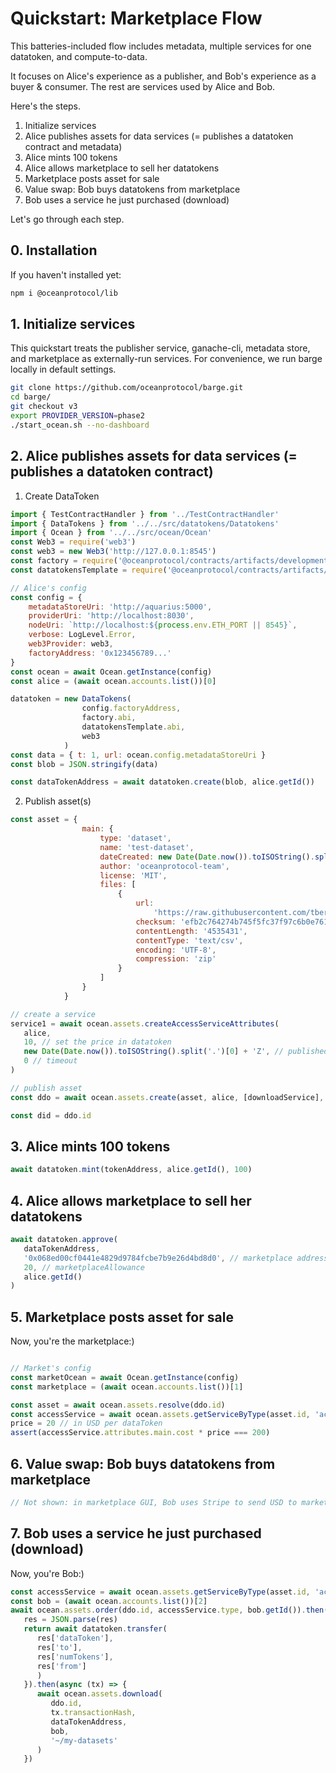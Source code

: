 # Quickstart: Marketplace Flow

This batteries-included flow includes metadata, multiple services for one datatoken, and compute-to-data.

It focuses on Alice's experience as a publisher, and Bob's experience as a buyer & consumer. The rest are services used by Alice and Bob.

Here's the steps.
1. Initialize services
1. Alice publishes assets for data services (= publishes a datatoken contract and metadata)
1. Alice mints 100 tokens
1. Alice allows marketplace to sell her datatokens
1. Marketplace posts asset for sale
1. Value swap: Bob buys datatokens from marketplace
1. Bob uses a service he just purchased (download)

Let's go through each step.

## 0. Installation

If you haven't installed yet:
```bash
npm i @oceanprotocol/lib
```

## 1. Initialize services

This quickstart treats the publisher service, ganache-cli, metadata store, and marketplace as 
externally-run services. For convenience, we run barge locally in default settings.

```bash
git clone https://github.com/oceanprotocol/barge.git
cd barge/
git checkout v3
export PROVIDER_VERSION=phase2
./start_ocean.sh --no-dashboard
```

## 2. Alice publishes assets for data services (= publishes a datatoken contract)

1. Create DataToken 
```javascript
import { TestContractHandler } from '../TestContractHandler'
import { DataTokens } from '../../src/datatokens/Datatokens'
import { Ocean } from '../../src/ocean/Ocean'
const Web3 = require('web3')
const web3 = new Web3('http://127.0.0.1:8545')
const factory = require('@oceanprotocol/contracts/artifacts/development/Factory.json')
const datatokensTemplate = require('@oceanprotocol/contracts/artifacts/development/DataTokenTemplate.json')

// Alice's config
const config = {
    metadataStoreUri: 'http://aquarius:5000',
    providerUri: 'http://localhost:8030',
    nodeUri: `http://localhost:${process.env.ETH_PORT || 8545}`,
    verbose: LogLevel.Error,
    web3Provider: web3,
    factoryAddress: '0x123456789...'
} 
const ocean = await Ocean.getInstance(config)
const alice = (await ocean.accounts.list())[0]

datatoken = new DataTokens(
                config.factoryAddress,
                factory.abi,
                datatokensTemplate.abi,
                web3
            )
const data = { t: 1, url: ocean.config.metadataStoreUri }
const blob = JSON.stringify(data)

const dataTokenAddress = await datatoken.create(blob, alice.getId())

```
2. Publish asset(s)

```javascript
const asset = {
                main: {
                    type: 'dataset',
                    name: 'test-dataset',
                    dateCreated: new Date(Date.now()).toISOString().split('.')[0] + 'Z', // remove milliseconds
                    author: 'oceanprotocol-team',
                    license: 'MIT',
                    files: [
                        {
                            url:
                                'https://raw.githubusercontent.com/tbertinmahieux/MSongsDB/master/Tasks_Demos/CoverSongs/shs_dataset_test.txt',
                            checksum: 'efb2c764274b745f5fc37f97c6b0e761',
                            contentLength: '4535431',
                            contentType: 'text/csv',
                            encoding: 'UTF-8',
                            compression: 'zip'
                        }
                    ]
                }
            }

// create a service
service1 = await ocean.assets.createAccessServiceAttributes(
   alice,
   10, // set the price in datatoken
   new Date(Date.now()).toISOString().split('.')[0] + 'Z', // publishedDate
   0 // timeout
)

// publish asset
const ddo = await ocean.assets.create(asset, alice, [downloadService], dataTokenAddress)

const did = ddo.id
```

## 3. Alice mints 100 tokens

```javascript
await datatoken.mint(tokenAddress, alice.getId(), 100)
```

## 4. Alice allows marketplace to sell her datatokens

```javascript
await datatoken.approve(
   dataTokenAddress,
   '0x068ed00cf0441e4829d9784fcbe7b9e26d4bd8d0', // marketplace address,
   20, // marketplaceAllowance
   alice.getId()
)
```

## 5. Marketplace posts asset for sale
Now, you're the marketplace:)

```javascript

// Market's config
const marketOcean = await Ocean.getInstance(config)
const marketplace = (await ocean.accounts.list())[1]

const asset = await ocean.assets.resolve(ddo.id)
const accessService = await ocean.assets.getServiceByType(asset.id, 'access')
price = 20 // in USD per dataToken
assert(accessService.attributes.main.cost * price === 200)
```

## 6. Value swap: Bob buys datatokens from marketplace

```javascript
// Not shown: in marketplace GUI, Bob uses Stripe to send USD to marketplace (or other methods / currencies).

```
   
## 7. Bob uses a service he just purchased (download)
Now, you're Bob:)

```javascript
const accessService = await ocean.assets.getServiceByType(asset.id, 'access')
const bob = (await ocean.accounts.list())[2]
await ocean.assets.order(ddo.id, accessService.type, bob.getId()).then(async (res: string) => {
   res = JSON.parse(res)
   return await datatoken.transfer(
      res['dataToken'],
      res['to'],
      res['numTokens'],
      res['from']
      )
   }).then(async (tx) => {
      await ocean.assets.download(
         ddo.id,
         tx.transactionHash,
         dataTokenAddress,
         bob,
         '~/my-datasets'
      )
   })

```